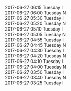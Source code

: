 2017-06-27 06:15 Tuesday  I  
2017-06-27 06:00 Tuesday  N  
2017-06-27 05:30 Tuesday  I  
2017-06-27 05:20 Tuesday  N  
2017-06-27 05:10 Tuesday  I  
2017-06-27 05:05 Tuesday  N  
2017-06-27 04:55 Tuesday  I  
2017-06-27 04:45 Tuesday  N  
2017-06-27 04:30 Tuesday  I  
2017-06-27 04:20 Tuesday  N  
2017-06-27 04:10 Tuesday  I  
2017-06-27 04:00 Tuesday  N  
2017-06-27 03:50 Tuesday  I  
2017-06-27 03:40 Tuesday  N  
2017-06-27 03:25 Tuesday  I  
